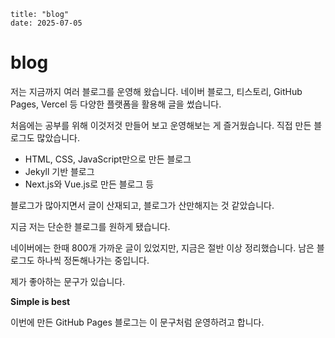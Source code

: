 ```
title: "blog"
date: 2025-07-05
```

# blog

저는 지금까지 여러 블로그를 운영해 왔습니다. 네이버 블로그, 티스토리, GitHub Pages, Vercel 등 다양한 플랫폼을 활용해 글을 썼습니다.

처음에는 공부를 위해 이것저것 만들어 보고 운영해보는 게 즐거웠습니다. 직접 만든 블로그도 많았습니다.

- HTML, CSS, JavaScript만으로 만든 블로그
- Jekyll 기반 블로그
- Next.js와 Vue.js로 만든 블로그 등

블로그가 많아지면서 글이 산재되고, 블로그가 산만해지는 것 같았습니다.

지금 저는 단순한 블로그를 원하게 됐습니다.

네이버에는 한때 800개 가까운 글이 있었지만, 지금은 절반 이상 정리했습니다.
남은 블로그도 하나씩 정돈해나가는 중입니다.

제가 좋아하는 문구가 있습니다.

**Simple is best**

이번에 만든 GitHub Pages 블로그는 이 문구처럼 운영하려고 합니다.